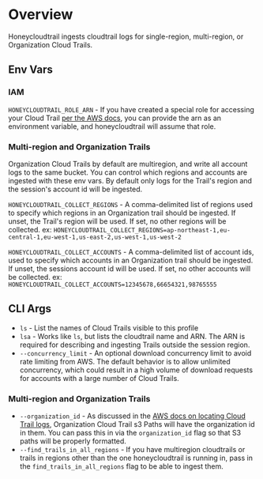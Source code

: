# Overview

Honeycloudtrail ingests cloudtrail logs for single-region, multi-region, or Organization Cloud Trails.

## Env Vars

### IAM

`HONEYCLOUDTRAIL_ROLE_ARN` - If you have created a special role for accessing your Cloud Trail [per the AWS docs](https://docs.aws.amazon.com/awscloudtrail/latest/userguide/cloudtrail-sharing-logs.html), you can provide the arn as an environment variable, and honeycloudtrail will assume that role.

### Multi-region and Organization Trails

Organization Cloud Trails by default are multiregion, and write all account logs to the same bucket. You can control which regions and accounts are ingested with these env vars. By default only logs for the Trail's region and the session's account id will be ingested.

`HONEYCLOUDTRAIL_COLLECT_REGIONS` - A comma-delimited list of regions used to specify which regions in an Organization trail should be ingested. If unset, the Trail's region will be used. If set, no other regions will be collected.
ex: `HONEYCLOUDTRAIL_COLLECT_REGIONS=ap-northeast-1,eu-central-1,eu-west-1,us-east-2,us-west-1,us-west-2`

`HONEYCLOUDTRAIL_COLLECT_ACCOUNTS` - A comma-delimited list of account ids, used to specify which accounts in an Organization trail should be ingested. If unset, the sessions account id will be used. If set, no other accounts will be collected.
ex: `HONEYCLOUDTRAIL_COLLECT_ACCOUNTS=12345678,66654321,98765555`

## CLI Args

-   `ls` - List the names of Cloud Trails visible to this profile
-   `lsa` - Works like `ls`, but lists the cloudtrail name and ARN. The ARN is required for describing and ingesting Trails outside the session region.
-   `--concurrency_limit` - An optional download concurrency limit to avoid rate limiting from AWS. The default behavior is to allow unlimited concurrency, which could result in a high volume of download requests for accounts with a large number of Cloud Trails.

### Multi-region and Organization Trails

-   `--organization_id` - As discussed in the [AWS docs on locating Cloud Trail logs](https://docs.aws.amazon.com/awscloudtrail/latest/userguide/cloudtrail-find-log-files.html), Organization Cloud Trail s3 Paths will have the organization id in them. You can pass this in via the `organization_id` flag so that S3 paths will be properly formatted.
-   `--find_trails_in_all_regions` - If you have multiregion cloudtrails or trails in regions other than the one honeycloudtrail is running in, pass in the `find_trails_in_all_regions` flag to be able to ingest them.
